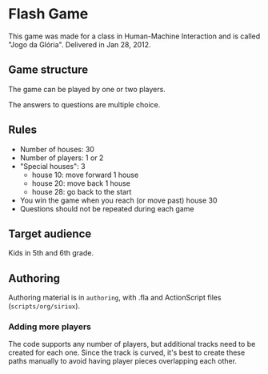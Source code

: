 # Flash Game

This game was made for a class in Human-Machine Interaction and is called "Jogo da Glória". Delivered in Jan 28, 2012.

## Game structure

The game can be played by one or two players.

The answers to questions are multiple choice.

## Rules

 -  Number of houses: 30
 -  Number of players: 1 or 2
 -  "Special houses": 3
    *  house 10: move forward 1 house
    *  house 20: move back 1 house
    *  house 28: go back to the start
 -  You win the game when you reach (or move past) house 30
 -  Questions should not be repeated during each game

## Target audience

Kids in 5th and 6th grade.

## Authoring

Authoring material is in `authoring`, with .fla and ActionScript files (`scripts/org/siriux`).

### Adding more players

The code supports any number of players, but additional tracks need to be created for each one. Since the track is curved, it's best to create these paths manually to avoid having player pieces overlapping each other.

